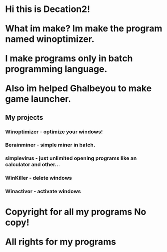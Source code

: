 <html>
<h1> Hi this is Decation2!
  
  
What im make? Im make the program named winoptimizer.
  
I make programs only in batch programming language.
  
Also im helped Ghalbeyou to make game launcher.
<h2> My projects
<h3> Winoptimizer - optimize your windows!
<h3> Berainminer - simple miner in batch.
<h3> simplevirus - just unlimited opening programs like an calculator and other... 
<h3> WinKiller - delete windows
<h3> Winactivor - activate windows
<h1> Copyright for all my programs
No copy!
  
All rights for my programs 
